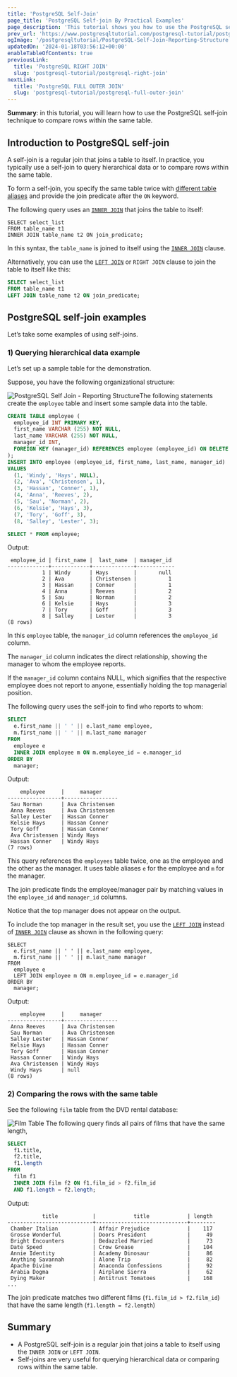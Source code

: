 ```yaml
---
title: 'PostgreSQL Self-Join'
page_title: 'PostgreSQL Self-join By Practical Examples'
page_description: 'This tutorial shows you how to use the PostgreSQL self-join technique to join a table to itself.'
prev_url: 'https://www.postgresqltutorial.com/postgresql-tutorial/postgresql-self-join/'
ogImage: '/postgresqltutorial/PostgreSQL-Self-Join-Reporting-Structure.png'
updatedOn: '2024-01-18T03:56:12+00:00'
enableTableOfContents: true
previousLink:
  title: 'PostgreSQL RIGHT JOIN'
  slug: 'postgresql-tutorial/postgresql-right-join'
nextLink:
  title: 'PostgreSQL FULL OUTER JOIN'
  slug: 'postgresql-tutorial/postgresql-full-outer-join'
---
```


**Summary**: in this tutorial, you will learn how to use the PostgreSQL self\-join technique to compare rows within the same table.

## Introduction to PostgreSQL self\-join

A self\-join is a regular join that joins a table to itself. In practice, you typically use a self\-join to query hierarchical data or to compare rows within the same table.

To form a self\-join, you specify the same table twice with [different table aliases](postgresql-alias) and provide the join predicate after the `ON` keyword.

The following query uses an [`INNER JOIN`](postgresql-inner-join) that joins the table to itself:

```sqlsql
SELECT select_list
FROM table_name t1
INNER JOIN table_name t2 ON join_predicate;
```

In this syntax, the `table_name` is joined to itself using the [`INNER JOIN`](postgresql-inner-join) clause.

Alternatively, you can use the [`LEFT JOIN`](postgresql-left-join) or `RIGHT JOIN` clause to join the table to itself like this:

```sql
SELECT select_list
FROM table_name t1
LEFT JOIN table_name t2 ON join_predicate;
```

## PostgreSQL self\-join examples

Let’s take some examples of using self\-joins.

### 1\) Querying hierarchical data example

Let’s set up a sample table for the demonstration.

Suppose, you have the following organizational structure:

![PostgreSQL Self Join - Reporting Structure](/postgresqltutorial/PostgreSQL-Self-Join-Reporting-Structure.png)The following statements create the `employee` table and insert some sample data into the table.

```sql
CREATE TABLE employee (
  employee_id INT PRIMARY KEY,
  first_name VARCHAR (255) NOT NULL,
  last_name VARCHAR (255) NOT NULL,
  manager_id INT,
  FOREIGN KEY (manager_id) REFERENCES employee (employee_id) ON DELETE CASCADE
);
INSERT INTO employee (employee_id, first_name, last_name, manager_id)
VALUES
  (1, 'Windy', 'Hays', NULL),
  (2, 'Ava', 'Christensen', 1),
  (3, 'Hassan', 'Conner', 1),
  (4, 'Anna', 'Reeves', 2),
  (5, 'Sau', 'Norman', 2),
  (6, 'Kelsie', 'Hays', 3),
  (7, 'Tory', 'Goff', 3),
  (8, 'Salley', 'Lester', 3);

SELECT * FROM employee;
```

Output:

```text
 employee_id | first_name |  last_name  | manager_id
-------------+------------+-------------+------------
           1 | Windy      | Hays        |       null
           2 | Ava        | Christensen |          1
           3 | Hassan     | Conner      |          1
           4 | Anna       | Reeves      |          2
           5 | Sau        | Norman      |          2
           6 | Kelsie     | Hays        |          3
           7 | Tory       | Goff        |          3
           8 | Salley     | Lester      |          3
(8 rows)
```

In this `employee` table, the `manager_id` column references the `employee_id` column.

The `manager_id` column indicates the direct relationship, showing the manager to whom the employee reports.

If the `manager_id` column contains NULL, which signifies that the respective employee does not report to anyone, essentially holding the top managerial position.

The following query uses the self\-join to find who reports to whom:

```sql
SELECT
  e.first_name || ' ' || e.last_name employee,
  m.first_name || ' ' || m.last_name manager
FROM
  employee e
  INNER JOIN employee m ON m.employee_id = e.manager_id
ORDER BY
  manager;
```

Output:

```text
    employee     |     manager
-----------------+-----------------
 Sau Norman      | Ava Christensen
 Anna Reeves     | Ava Christensen
 Salley Lester   | Hassan Conner
 Kelsie Hays     | Hassan Conner
 Tory Goff       | Hassan Conner
 Ava Christensen | Windy Hays
 Hassan Conner   | Windy Hays
(7 rows)
```

This query references the `employees` table twice, one as the employee and the other as the manager. It uses table aliases `e` for the employee and `m` for the manager.

The join predicate finds the employee/manager pair by matching values in the `employee_id` and `manager_id` columns.

Notice that the top manager does not appear on the output.

To include the top manager in the result set, you use the [`LEFT JOIN`](postgresql-left-join) instead of [`INNER JOIN`](postgresql-inner-join) clause as shown in the following query:

```
SELECT
  e.first_name || ' ' || e.last_name employee,
  m.first_name || ' ' || m.last_name manager
FROM
  employee e
  LEFT JOIN employee m ON m.employee_id = e.manager_id
ORDER BY
  manager;
```

Output:

```text
    employee     |     manager
-----------------+-----------------
 Anna Reeves     | Ava Christensen
 Sau Norman      | Ava Christensen
 Salley Lester   | Hassan Conner
 Kelsie Hays     | Hassan Conner
 Tory Goff       | Hassan Conner
 Hassan Conner   | Windy Hays
 Ava Christensen | Windy Hays
 Windy Hays      | null
(8 rows)
```

### 2\) Comparing the rows with the same table

See the following `film` table from the DVD rental database:

![Film Table](/postgresqltutorial/film_table.png)
The following query finds all pairs of films that have the same length,

```sql
SELECT
  f1.title,
  f2.title,
  f1.length
FROM
  film f1
  INNER JOIN film f2 ON f1.film_id > f2.film_id
  AND f1.length = f2.length;
```

Output:

```
           title           |            title            | length
---------------------------+-----------------------------+--------
 Chamber Italian           | Affair Prejudice            |    117
 Grosse Wonderful          | Doors President             |     49
 Bright Encounters         | Bedazzled Married           |     73
 Date Speed                | Crow Grease                 |    104
 Annie Identity            | Academy Dinosaur            |     86
 Anything Savannah         | Alone Trip                  |     82
 Apache Divine             | Anaconda Confessions        |     92
 Arabia Dogma              | Airplane Sierra             |     62
 Dying Maker               | Antitrust Tomatoes          |    168
...
```

The join predicate matches two different films (`f1.film_id > f2.film_id`) that have the same length (`f1.length = f2.length`)

## Summary

- A PostgreSQL self\-join is a regular join that joins a table to itself using the `INNER JOIN` or `LEFT JOIN`.
- Self\-joins are very useful for querying hierarchical data or comparing rows within the same table.
